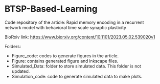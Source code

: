 # BTSP-Based-Learning
Code repository of the article: Rapid memory encoding in a recurrent network model with behavioral time scale synaptic plasticity 

BioRxiv link: https://www.biorxiv.org/content/10.1101/2023.05.02.539020v1

Folders:
- Figure_code: codes to generate figures in the article.
- Figure: contains generated figure and inkscape files.
- Simulated_Data: folder to store simulated data. This folder is not updated.
- Simulation_code: code to generate simulated data to make plots.
